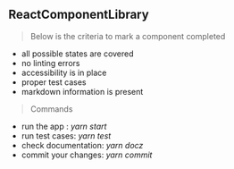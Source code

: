 ## ReactComponentLibrary

> Below is the criteria to mark a component completed
- all possible states are covered
- no linting errors
- accessibility is in place
- proper test cases
- markdown information is present


> Commands
  - run the app : *yarn start*
  - run test cases:  *yarn test*
  - check documentation: *yarn docz*
  - commit your changes: *yarn commit*